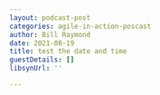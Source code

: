 ```yaml
---
layout: podcast-post
categories: agile-in-action-poscast
author: Bill Raymond
date: 2021-08-19
title: test the date and time
guestDetails: []
libsynUrl: ''

---
```

